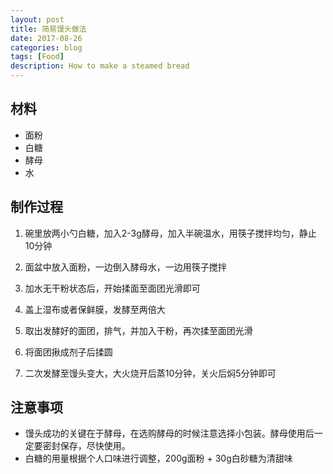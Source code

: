 ```yaml
---
layout: post
title: 简易馒头做法
date: 2017-08-26
categories: blog
tags: [Food]
description: How to make a steamed bread
---
```


## 材料

- 面粉
- 白糖
- 酵母 
- 水	

## 制作过程

1. 碗里放两小勺白糖，加入2-3g酵母，加入半碗温水，用筷子搅拌均匀，静止10分钟

2. 面盆中放入面粉，一边倒入酵母水，一边用筷子搅拌

3. 加水无干粉状态后，开始揉面至面团光滑即可

4. 盖上湿布或者保鲜膜，发酵至两倍大

5. 取出发酵好的面团，排气，并加入干粉，再次揉至面团光滑

6. 将面团揪成剂子后揉圆

7. 二次发酵至馒头变大，大火烧开后蒸10分钟，关火后焖5分钟即可

## 注意事项

- 馒头成功的关键在于酵母，在选购酵母的时候注意选择小包装。酵母使用后一定要密封保存，尽快使用。
- 白糖的用量根据个人口味进行调整，200g面粉 + 30g白砂糖为清甜味












